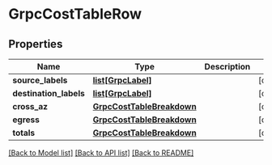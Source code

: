 # GrpcCostTableRow

## Properties
Name | Type | Description | Notes
------------ | ------------- | ------------- | -------------
**source_labels** | [**list[GrpcLabel]**](GrpcLabel.md) |  | [optional] 
**destination_labels** | [**list[GrpcLabel]**](GrpcLabel.md) |  | [optional] 
**cross_az** | [**GrpcCostTableBreakdown**](GrpcCostTableBreakdown.md) |  | [optional] 
**egress** | [**GrpcCostTableBreakdown**](GrpcCostTableBreakdown.md) |  | [optional] 
**totals** | [**GrpcCostTableBreakdown**](GrpcCostTableBreakdown.md) |  | [optional] 

[[Back to Model list]](../README.md#documentation-for-models) [[Back to API list]](../README.md#documentation-for-api-endpoints) [[Back to README]](../README.md)


